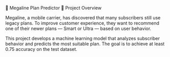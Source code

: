 📱 Megaline Plan Predictor
📖 Project Overview

Megaline, a mobile carrier, has discovered that many subscribers still use legacy plans. To improve customer experience, they want to recommend one of their newer plans — Smart or Ultra — based on user behavior.

This project develops a machine learning model that analyzes subscriber behavior and predicts the most suitable plan. The goal is to achieve at least 0.75 accuracy on the test dataset.
